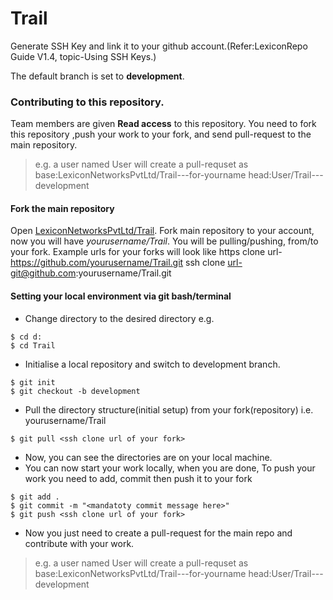 # Trail
Generate SSH Key and link it to your github account.(Refer:LexiconRepo Guide V1.4, topic-Using SSH Keys.)

The default branch is set to **development**.

### Contributing to this repository.
Team members are given **Read access** to this repository.
You need to fork this repository ,push your work to your fork, and send pull-request to the main repository.
>e.g. a user named User will create a pull-requset as base:LexiconNetworksPvtLtd/Trail---for-yourname head:User/Trail---development

#### Fork the main repository
Open [LexiconNetworksPvtLtd/Trail](https://github.com/LexiconNetworksPvtLtd/Trail).
Fork main repository to your account, now you will have *yourusername/Trail*.
You will be pulling/pushing, from/to your fork. Example urls for your forks will look like
https clone url-https://github.com/yourusername/Trail.git
ssh clone url-git@github.com:yourusername/Trail.git
#### Setting your local environment via git bash/terminal
- Change directory to the desired directory e.g.
```Shell
$ cd d:
$ cd Trail
```
- Initialise a local repository and switch to development branch.
```Shell
$ git init
$ git checkout -b development
```
- Pull the directory structure(initial setup) from your fork(repository) i.e. yourusername/Trail
```Shell
$ git pull <ssh clone url of your fork>
```
- Now, you can see the directories are on your local machine.
- You can now start your work locally, when you are done,
To push your work you need to add, commit then push it to your fork
```Shell
$ git add .
$ git commit -m "<mandatoty commit message here>"
$ git push <ssh clone url of your fork>
```
- Now you just need to create a pull-request for the main repo and contribute with your work.
>e.g. a user named User will create a pull-requset as base:LexiconNetworksPvtLtd/Trail---for-yourname head:User/Trail---development
